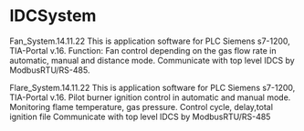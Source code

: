 # IDCSystem


Fan_System.14.11.22
This is application software for PLC Siemens s7-1200, TIA-Portal v.16. 
Function: Fan control depending on the gas flow rate in automatic, manual and distance mode. 
Communicate with top level IDCS by ModbusRTU/RS-485.

Flare_System.14.11.22
This is application software for PLC Siemens s7-1200, TIA-Portal v.16. Pilot burner ignition control in automatic and manual mode.
Monitoring flame temperature, gas pressure. Control cycle, delay,total ignition file
Communicate with top level IDCS by ModbusRTU/RS-485
